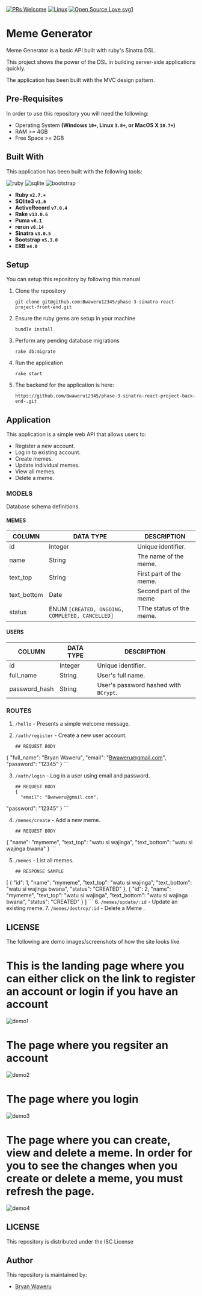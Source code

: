 
[![PRs Welcome](https://img.shields.io/badge/PRs-welcome-brightgreen.svg?style=flat-square)](http://makeapullrequest.com)
[![Linux](https://svgshare.com/i/Zhy.svg)](https://svgshare.com/i/Zhy.svg)
[![Open Source Love svg1](https://badges.frapsoft.com/os/v1/open-source.svg?v=103)](https://github.com/ellerbrock/open-source-badges/)

# Meme Generator
Meme Generator is a basic API built with ruby's Sinatra DSL. 

This project  shows the power of the DSL in building server-side applications quickly.

The application has been built with the MVC design pattern.

## Pre-Requisites
In order to use this repository you will need the following:



- Operating System **(Windows `10+`, Linux `3.8+`, or MacOS X `10.7+`)**
- RAM >= 4GB
- Free Space >= 2GB

## Built With
This application has been built with the following tools:

![ruby](https://img.shields.io/badge/Ruby-CC342D?style=for-the-badge&logo=ruby&logoColor=white)
![sqlite](https://img.shields.io/badge/SQLite-07405E?style=for-the-badge&logo=sqlite&logoColor=white)
![bootstrap](https://img.shields.io/badge/Bootstrap-563D7C?style=for-the-badge&logo=bootstrap&logoColor=white)


- **Ruby `v2.7.+`**
- **SQlite3 `v1.6`**
- **ActiveRecord `v7.0.4`**
- **Rake `v13.0.6`**
- **Puma `v6.1`**
- **rerun `v0.14`**
- **Sinatra `v3.0.5`**
- **Bootstrap `v5.3.0`**
- **ERB `v4.0`**

## Setup
You can setup this repository by following this manual

1. Clone the repository
    ```{shell}
   git clone git@github.com:Bwaweru12345/phase-3-sinatra-react-project-front-end.git
   ```
2. Ensure the ruby gems are setup in your machine
    ```{shell}
   bundle install
   ```
3. Perform any pending database migrations
   ```{shell}
   rake db:migrate
   ```
4. Run the application
    ```{shell}
    rake start
    ```
6. The backend for the application is here:
    ``` {shell} 
    https://github.com/Bwaweru12345/phase-3-sinatra-react-project-back-end-.git
   ```
   
## Application
This application is a simple web API that allows users to:

- Register a new account.
- Log in to existing account.
- Create memes.
- Update individual memes.
- View all memes.
- Delete a meme.

### MODELS
Database schema definitions.

#### MEMES

| COLUMN      | DATA TYPE                                       | DESCRIPTION                         | 
|-------------|-------------------------------------------------|-------------------------------------|
| id          | Integer                                         | Unique identifier.                  |
| name        | String                                          | The name of the meme.               |
| text_top    | String                                          | First part of the meme.             |
| text_bottom | Date                                            | Second part of the meme             |
| status      | ENUM `[CREATED, ONGOING, COMPLETED, CANCELLED]` | TThe status of the meme.            |


#### USERS
| COLUMN        | DATA TYPE | DESCRIPTION                           | 
|---------------|-----------|---------------------------------------|
| id            | Integer   | Unique identifier.                    |
| full_name     | String    | User's full name.                     |
| password_hash | String    | User's password hashed with `BCrypt`. |



### ROUTES

1. `/hello` - Presents a simple welcome message.
2. `/auth/register` - Create a new user account.
   
   ```{json}
   ## REQUEST BODY
  {
  "full_name": "Bryan Waweru",
  "email": "Bwaweru@gmail.com",
  "password": "12345"
}  ```

3. `/auth/login` - Log in a user using email and password.

   ```{json}
   ## REQUEST BODY
   {
     "email": "Bwaweru@gmail.com",
  "password": "12345"
}  ```

4. `/memes/create` - Add a new meme.

   ```{json}
   ## REQUEST BODY
 {
  "name": "mymeme",
  "text_top": "watu si wajinga",
  "text_bottom": "watu si wajinga bwana"
}  ```

5. `/memes` - List all memes.

   ```{json}
   ## RESPONSE SAMPLE
 [
  {
    "id": 1,
    "name": "mymeme",
    "text_top": "watu si wajinga",
    "text_bottom": "watu si wajinga bwana",
    "status": "CREATED"
  },
  {
    "id": 2,
    "name": "mymeme",
    "text_top": "watu si wajinga",
    "text_bottom": "watu si wajinga bwana",
    "status": "CREATED"
  }
]   ```
6. `/memes/update/:id` - Update an existing meme.
7. `/memes/destroy/:id` - Delete a Meme .

## LICENSE
The following are demo images/screenshots of how the site looks like

<h1>This is the landing page where you can either click on the link to register an account or login if you have an account</h1>
<img src="./demo1.png" alt="demo1">

<h1>The page where you regsiter an account</h1>
<img src="./demo2.png" alt="demo2">

<h1>The page where you login</h1>
<img src="./demo3.png" alt="demo3">

<h1>The page where you can create, view and delete a meme. In order for you to see the changes when you create or 
delete a meme, you must refresh the page.</h1>
<img src="./demo4.png" alt="demo4">

## LICENSE
This repository is distributed under the ISC License

## Author
This repository is maintained by:

- [Bryan Waweru](https://github.com/Bwaweru12345) 